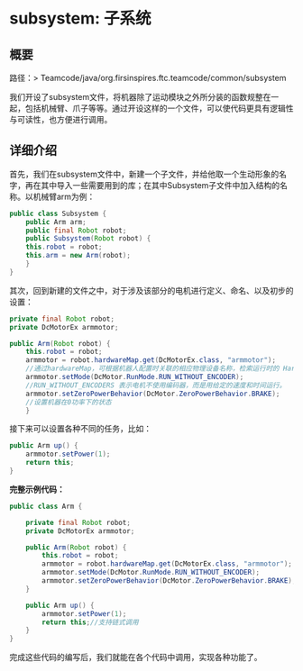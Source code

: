 # subsystem: 子系统

## 概要

路径：> Teamcode/java/org.firsinspires.ftc.teamcode/common/subsystem

我们开设了subsystem文件，将机器除了运动模块之外所分装的函数规整在一起，包括机械臂、爪子等等。通过开设这样的一个文件，可以使代码更具有逻辑性与可读性，也方便进行调用。

## 详细介绍

首先，我们在subsystem文件中，新建一个子文件，并给他取一个生动形象的名字，再在其中导入一些需要用到的库；在其中Subsystem子文件中加入结构的名称。以机械臂arm为例：

```java
public class Subsystem {
    public Arm arm;
    public final Robot robot;
    public Subsystem(Robot robot) {
    this.robot = robot;
    this.arm = new Arm(robot);
    }
}

```

其次，回到新建的文件之中，对于涉及该部分的电机进行定义、命名、以及初步的设置：

```java
private final Robot robot;
private DcMotorEx armmotor;

public Arm(Robot robot) {
    this.robot = robot;
    armmotor = robot.hardwareMap.get(DcMotorEx.class, "armmotor");
    //通过hardwareMap，可根据机器人配置时关联的相应物理设备名称，检索运行时的 HardwareDevice 实例。
    armmotor.setMode(DcMotor.RunMode.RUN_WITHOUT_ENCODER);
    //RUN_WITHOUT_ENCODERS 表示电机不使用编码器，而是用给定的速度和时间运行。
    armmotor.setZeroPowerBehavior(DcMotor.ZeroPowerBehavior.BRAKE);
    //设置机器在0功率下的状态
    }
```

接下来可以设置各种不同的任务，比如：
```java
public Arm up() {
    armmotor.setPower(1);
    return this;
}
```

**完整示例代码：**
```java
public class Arm {

    private final Robot robot;
    private DcMotorEx armmotor;

    public Arm(Robot robot) {
        this.robot = robot;
        armmotor = robot.hardwareMap.get(DcMotorEx.class, "armmotor");
        armmotor.setMode(DcMotor.RunMode.RUN_WITHOUT_ENCODER);
        armmotor.setZeroPowerBehavior(DcMotor.ZeroPowerBehavior.BRAKE);
    }

    public Arm up() {
        armmotor.setPower(1);
        return this;//支持链式调用
    }
}
```
完成这些代码的编写后，我们就能在各个代码中调用，实现各种功能了。